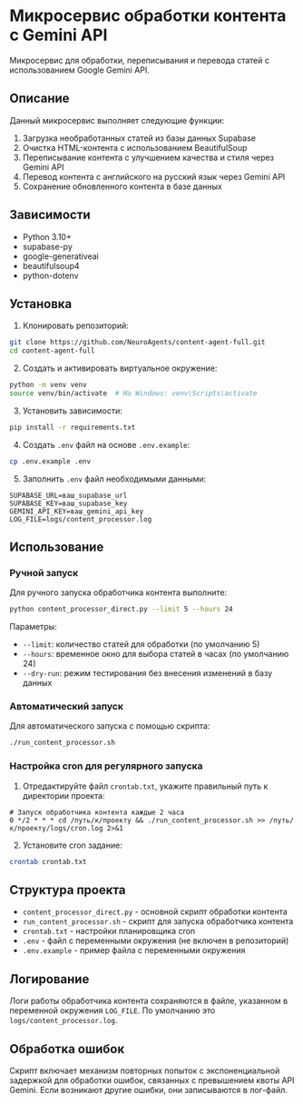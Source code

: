 # Микросервис обработки контента с Gemini API

Микросервис для обработки, переписывания и перевода статей с использованием Google Gemini API.

## Описание

Данный микросервис выполняет следующие функции:

1. Загрузка необработанных статей из базы данных Supabase
2. Очистка HTML-контента с использованием BeautifulSoup
3. Переписывание контента с улучшением качества и стиля через Gemini API
4. Перевод контента с английского на русский язык через Gemini API
5. Сохранение обновленного контента в базе данных

## Зависимости

- Python 3.10+
- supabase-py
- google-generativeai
- beautifulsoup4
- python-dotenv

## Установка

1. Клонировать репозиторий:

```bash
git clone https://github.com/NeuroAgents/content-agent-full.git
cd content-agent-full
```

2. Создать и активировать виртуальное окружение:

```bash
python -m venv venv
source venv/bin/activate  # На Windows: venv\Scripts\activate
```

3. Установить зависимости:

```bash
pip install -r requirements.txt
```

4. Создать `.env` файл на основе `.env.example`:

```bash
cp .env.example .env
```

5. Заполнить `.env` файл необходимыми данными:

```
SUPABASE_URL=ваш_supabase_url
SUPABASE_KEY=ваш_supabase_key
GEMINI_API_KEY=ваш_gemini_api_key
LOG_FILE=logs/content_processor.log
```

## Использование

### Ручной запуск

Для ручного запуска обработчика контента выполните:

```bash
python content_processor_direct.py --limit 5 --hours 24
```

Параметры:

- `--limit`: количество статей для обработки (по умолчанию 5)
- `--hours`: временное окно для выбора статей в часах (по умолчанию 24)
- `--dry-run`: режим тестирования без внесения изменений в базу данных

### Автоматический запуск

Для автоматического запуска с помощью скрипта:

```bash
./run_content_processor.sh
```

### Настройка cron для регулярного запуска

1. Отредактируйте файл `crontab.txt`, укажите правильный путь к директории проекта:

```
# Запуск обработчика контента каждые 2 часа
0 */2 * * * cd /путь/к/проекту && ./run_content_processor.sh >> /путь/к/проекту/logs/cron.log 2>&1
```

2. Установите cron задание:

```bash
crontab crontab.txt
```

## Структура проекта

- `content_processor_direct.py` - основной скрипт обработки контента
- `run_content_processor.sh` - скрипт для запуска обработчика контента
- `crontab.txt` - настройки планировщика cron
- `.env` - файл с переменными окружения (не включен в репозиторий)
- `.env.example` - пример файла с переменными окружения

## Логирование

Логи работы обработчика контента сохраняются в файле, указанном в переменной окружения `LOG_FILE`. По умолчанию это `logs/content_processor.log`.

## Обработка ошибок

Скрипт включает механизм повторных попыток с экспоненциальной задержкой для обработки ошибок, связанных с превышением квоты API Gemini. Если возникают другие ошибки, они записываются в лог-файл.
